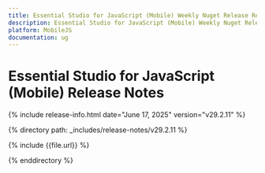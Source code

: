 ```yaml
---
title: Essential Studio for JavaScript (Mobile) Weekly Nuget Release Release Notes  
description: Essential Studio for JavaScript (Mobile) Weekly Nuget Release Release Notes  
platform: MobileJS
documentation: ug
---
```


# Essential Studio for JavaScript (Mobile)  Release Notes  

{% include release-info.html date="June 17, 2025"  version="v29.2.11" %}

{% directory path: _includes/release-notes/v29.2.11 %}

{% include {{file.url}} %}

{% enddirectory %}